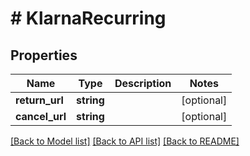 # # KlarnaRecurring

## Properties

Name | Type | Description | Notes
------------ | ------------- | ------------- | -------------
**return_url** | **string** |  | [optional]
**cancel_url** | **string** |  | [optional]

[[Back to Model list]](../../README.md#models) [[Back to API list]](../../README.md#endpoints) [[Back to README]](../../README.md)
